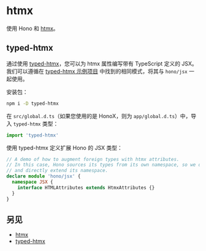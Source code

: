 # htmx

使用 Hono 和 [htmx](https://htmx.org/)。

## typed-htmx

通过使用 [typed-htmx](https://github.com/Desdaemon/typed-htmx)，您可以为 htmx 属性编写带有 TypeScript 定义的 JSX。  
我们可以遵循在 [typed-htmx 示例项目](https://github.com/Desdaemon/typed-htmx/blob/main/example/src/types.d.ts) 中找到的相同模式，将其与 `hono/jsx` 一起使用。

安装包：

```sh
npm i -D typed-htmx
```

在 `src/global.d.ts`（如果您使用的是 HonoX，则为 `app/global.d.ts`）中，导入 `typed-htmx` 类型：

```ts
import 'typed-htmx'
```

使用 typed-htmx 定义扩展 Hono 的 JSX 类型：

```ts
// A demo of how to augment foreign types with htmx attributes.
// In this case, Hono sources its types from its own namespace, so we do the same
// and directly extend its namespace.
declare module 'hono/jsx' {
  namespace JSX {
    interface HTMLAttributes extends HtmxAttributes {}
  }
}
```

## 另见

- [htmx](https://htmx.org/)
- [typed-htmx](https://github.com/Desdaemon/typed-htmx)